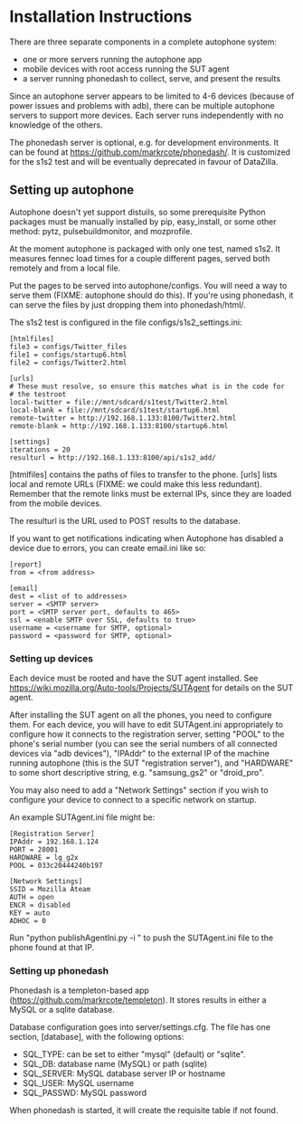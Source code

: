 Installation Instructions
=========================

There are three separate components in a complete autophone system:

- one or more servers running the autophone app
- mobile devices with root access running the SUT agent
- a server running phonedash to collect, serve, and present the results

Since an autophone server appears to be limited to 4-6 devices (because of
power issues and problems with adb), there can be multiple autophone servers
to support more devices. Each server runs independently with no knowledge of
the others.

The phonedash server is optional, e.g. for development environments. It can
be found at https://github.com/markrcote/phonedash/. It is customized for
the s1s2 test and will be eventually deprecated in favour of DataZilla.


Setting up autophone
--------------------

Autophone doesn't yet support distuils, so some prerequisite Python packages
must be manually installed by pip, easy_install, or some other method: pytz,
pulsebuildmonitor, and mozprofile.

At the moment autophone is packaged with only one test, named s1s2. It
measures fennec load times for a couple different pages, served both remotely
and from a local file.

Put the pages to be served into autophone/configs. You will need a way to
serve them (FIXME: autophone should do this). If you're using phonedash,
it can serve the files by just dropping them into phonedash/html/.

The s1s2 test is configured in the file configs/s1s2_settings.ini:

    [htmlfiles]
    file3 = configs/Twitter_files
    file1 = configs/startup6.html
    file2 = configs/Twitter2.html
    
    [urls]
    # These must resolve, so ensure this matches what is in the code for
    # the testroot
    local-twitter = file://mnt/sdcard/s1test/Twitter2.html
    local-blank = file://mnt/sdcard/s1test/startup6.html
    remote-twitter = http://192.168.1.133:8100/Twitter2.html
    remote-blank = http://192.168.1.133:8100/startup6.html
    
    [settings]
    iterations = 20
    resulturl = http://192.168.1.133:8100/api/s1s2_add/

[htmlfiles] contains the paths of files to transfer to the phone. [urls]
lists local and remote URLs (FIXME: we could make this less redundant).
Remember that the remote links must be external IPs, since they are loaded
from the mobile devices.

The resulturl is the URL used to POST results to the database.

If you want to get notifications indicating when Autophone has disabled
a device due to errors, you can create email.ini like so:

    [report]
    from = <from address>

    [email]
    dest = <list of to addresses>
    server = <SMTP server>
    port = <SMTP server port, defaults to 465>
    ssl = <enable SMTP over SSL, defaults to true>
    username = <username for SMTP, optional>
    password = <password for SMTP, optional>

### Setting up devices ###

Each device must be rooted and have the SUT agent installed. See
https://wiki.mozilla.org/Auto-tools/Projects/SUTAgent for details
on the SUT agent.

After installing the SUT agent on all the phones, you need to configure
them. For each device, you will have to edit SUTAgent.ini appropriately to
configure how it connects to the registration server, setting "POOL" to the
phone's serial number (you can see the serial numbers of all connected devices
via "adb devices"), "IPAddr" to the external IP of the machine running
autophone (this is the SUT "registration server"), and "HARDWARE" to some short
descriptive string, e.g. "samsung_gs2" or "droid_pro".

You may also need to add a "Network Settings" section if you wish to configure
your device to connect to a specific network on startup.

An example SUTAgent.ini file might be:

    [Registration Server]
    IPAddr = 192.168.1.124
    PORT = 28001
    HARDWARE = lg_g2x
    POOL = 033c20444240b197
    
    [Network Settings]
    SSID = Mozilla Ateam
    AUTH = open
    ENCR = disabled
    KEY = auto
    ADHOC = 0

Run "python publishAgentIni.py -i <phone ip>" to push the SUTAgent.ini file
to the phone found at that IP.

### Setting up phonedash ###

Phonedash is a templeton-based app (https://github.com/markrcote/templeton).
It stores results in either a MySQL or a sqlite database.

Database configuration goes into server/settings.cfg. The file has one
section, [database], with the following options:

- SQL_TYPE: can be set to either "mysql" (default) or "sqlite".
- SQL_DB: database name (MySQL) or path (sqlite)
- SQL_SERVER: MySQL database server IP or hostname
- SQL_USER: MySQL username
- SQL_PASSWD: MySQL password

When phonedash is started, it will create the requisite table if not found.
